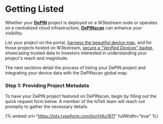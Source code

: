 # Getting Listed

Whether your [**DePIN**](https://iotex.io/blog/what-are-decentralized-physical-infrastructure-networks-depin/) project is deployed on a W3bstream node or operates on a centralized cloud infrastructure, [**DePINscan**](https://depinscan.io/) can enhance your visibility.&#x20;

List your project on the portal, [harness the beautiful device map](integrating-the-device-map.md), and for those projects hosted on W3bstream, [secure a "_Verified Devices_" badge](getting-verified.md), showcasing trusted data to investors interested in understanding your project's reach and magnitude.&#x20;

The next sections detail the process of listing your DePIN project and integrating your device data with the DePINscan global map.

### Step 1: Providing Project Metadata

To have your DePIN project featured on DePINscan, begin by filling out the quick request form below. A member of the IoTeX team will reach out promptly to gather the necessary details.

{% embed url="https://iotx.typeform.com/to/rHAu197l" fullWidth="true" %}
